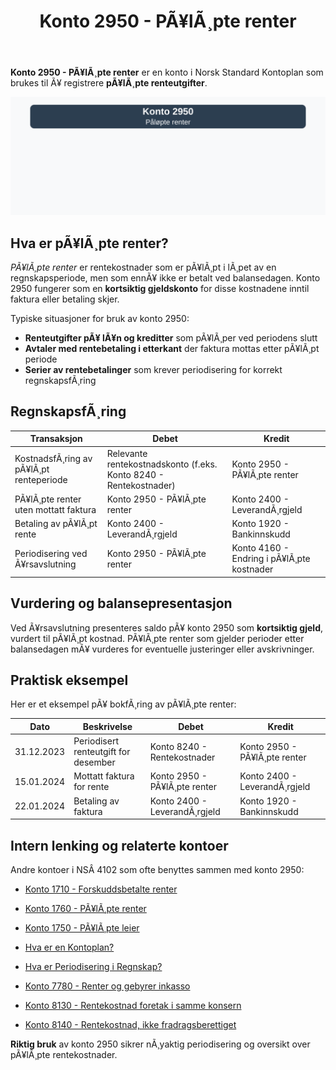 ﻿---
title: "Konto 2950 - PÃ¥lÃ¸pte renter"
meta_title: "2950-palopte-renter"
meta_description: '**Konto 2950 - PÃ¥lÃ¸pte renter** er en konto i Norsk Standard Kontoplan som brukes til Ã¥ registrere **pÃ¥lÃ¸pte renteutgifter**.'
slug: 2950-palopte-renter
type: blog
layout: pages/single
---

**Konto 2950 - PÃ¥lÃ¸pte renter** er en konto i Norsk Standard Kontoplan som brukes til Ã¥ registrere **pÃ¥lÃ¸pte renteutgifter**.

![Illustrasjon av konto 2950 PÃ¥lÃ¸pte renter](2950-palopte-renter-image.svg)

## Hva er pÃ¥lÃ¸pte renter?

*PÃ¥lÃ¸pte renter* er rentekostnader som er pÃ¥lÃ¸pt i lÃ¸pet av en regnskapsperiode, men som ennÃ¥ ikke er betalt ved balansedagen. Konto 2950 fungerer som en **kortsiktig gjeldskonto** for disse kostnadene inntil faktura eller betaling skjer.

Typiske situasjoner for bruk av konto 2950:

* **Renteutgifter pÃ¥ lÃ¥n og kreditter** som pÃ¥lÃ¸per ved periodens slutt
* **Avtaler med rentebetaling i etterkant** der faktura mottas etter pÃ¥lÃ¸pt periode
* **Serier av rentebetalinger** som krever periodisering for korrekt regnskapsfÃ¸ring

## RegnskapsfÃ¸ring

| Transaksjon                           | Debet                                    | Kredit                                     |
|---------------------------------------|------------------------------------------|--------------------------------------------|
| KostnadsfÃ¸ring av pÃ¥lÃ¸pt renteperiode | Relevante rentekostnadskonto (f.eks. Konto 8240 - Rentekostnader) | Konto 2950 - PÃ¥lÃ¸pte renter |
| PÃ¥lÃ¸pte renter uten mottatt faktura   | Konto 2950 - PÃ¥lÃ¸pte renter              | Konto 2400 - LeverandÃ¸rgjeld               |
| Betaling av pÃ¥lÃ¸pt rente              | Konto 2400 - LeverandÃ¸rgjeld             | Konto 1920 - Bankinnskudd                  |
| Periodisering ved Ã¥rsavslutning       | Konto 2950 - PÃ¥lÃ¸pte renter              | Konto 4160 - Endring i pÃ¥lÃ¸pte kostnader   |

## Vurdering og balansepresentasjon

Ved Ã¥rsavslutning presenteres saldo pÃ¥ konto 2950 som **kortsiktig gjeld**, vurdert til pÃ¥lÃ¸pt kostnad. PÃ¥lÃ¸pte renter som gjelder perioder etter balansedagen mÃ¥ vurderes for eventuelle justeringer eller avskrivninger.

## Praktisk eksempel

Her er et eksempel pÃ¥ bokfÃ¸ring av pÃ¥lÃ¸pte renter:

| Dato       | Beskrivelse                             | Debet                         | Kredit                        |
|------------|-----------------------------------------|-------------------------------|-------------------------------|
| 31.12.2023 | Periodisert renteutgift for desember    | Konto 8240 - Rentekostnader   | Konto 2950 - PÃ¥lÃ¸pte renter   |
| 15.01.2024 | Mottatt faktura for rente               | Konto 2950 - PÃ¥lÃ¸pte renter   | Konto 2400 - LeverandÃ¸rgjeld  |
| 22.01.2024 | Betaling av faktura                     | Konto 2400 - LeverandÃ¸rgjeld  | Konto 1920 - Bankinnskudd     |

## Intern lenking og relaterte kontoer

Andre kontoer i NSÂ 4102 som ofte benyttes sammen med konto 2950:

* [Konto 1710 - Forskuddsbetalte renter](/blogs/kontoplan/1710-forskuddsbetalte-renter "Konto 1710 - Forskuddsbetalte renter: RegnskapsfÃ¸ring av forskuddsbetalte renteutgifter")
* [Konto 1760 - PÃ¥lÃ¸pte renter](/blogs/kontoplan/1760-palopte-renter "Konto 1760 - PÃ¥lÃ¸pte renter: RegnskapsfÃ¸ring av pÃ¥lÃ¸pte renteutgifter")
* [Konto 1750 - PÃ¥lÃ¸pte leier](/blogs/kontoplan/1750-palopte-leier "Konto 1750 - PÃ¥lÃ¸pte leier: RegnskapsfÃ¸ring av pÃ¥lÃ¸pte leiekostnader")
* [Hva er en Kontoplan?](/blogs/regnskap/hva-er-kontoplan "Hva er en Kontoplan? Komplett Guide til Kontoplaner i Norsk Regnskap")
* [Hva er Periodisering i Regnskap?](/blogs/regnskap/hva-er-periodisering "Hva er Periodisering i Regnskap? Guide til periodisering av kostnader og inntekter")

* [Konto 7780 - Renter og gebyrer inkasso](/blogs/kontoplan/7780-renter-og-gebyrer-inkasso "Konto 7780 - Renter og gebyrer inkasso: RegnskapsfÃ¸ring av renter og gebyrer ved inkasso")
* [Konto 8130 - Rentekostnad foretak i samme konsern](/blogs/kontoplan/8130-rentekostnad-foretak-i-samme-konsern "Konto 8130 - Rentekostnad foretak i samme konsern")
* [Konto 8140 - Rentekostnad, ikke fradragsberettiget](/blogs/kontoplan/8140-rentekostnad-ikke-fradragsberettiget "Konto 8140 - Rentekostnad, ikke fradragsberettiget i Norsk Standard Kontoplan")

**Riktig bruk** av konto 2950 sikrer nÃ¸yaktig periodisering og oversikt over pÃ¥lÃ¸pte rentekostnader.

